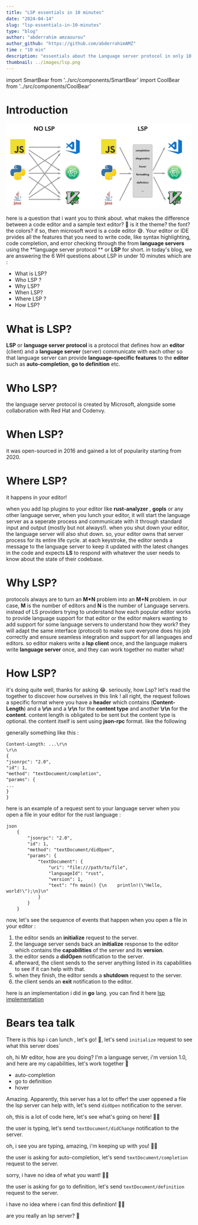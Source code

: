 ```yaml
---
title: "LSP essentials in 10 minutes"
date: "2024-04-14"
slug: "lsp-essentials-in-10-minutes"
type: "blog"
author: "abderrahim amzaourou"
author_github: "https://github.com/abderrahimAMZ"
time : "10 min"
description: "essentials about the Language server protocol in only 10 minutes"
thumbnail: ../images/lsp.png 
---
```


import SmartBear from '../src/components/SmartBear'
import CoolBear from '../src/components/CoolBear'

# Introduction

<p className="mt-4 mb-4"></p>

![LSP image](../images/lsp.png)

<p className="mt-4 mb-4"></p>

here is a question that i want you to think about. what makes the difference between a code editor and a sample text editor? 🤔
is it the theme? the font? the colors? if so, then microsoft word is a code editor 😅. Your editor or IDE prvides all the features that you need to write code, like syntax highlighting, code completion, and error checking through the from **language servers** using the **language server protocol ** or **LSP** for short.
in today's blog, we are answering the 6 WH questions about LSP in under 10 minutes which are :

- What is LSP?
- Who LSP ?
- Why LSP?
- When LSP?
- Where LSP ?
- How LSP?


# What is LSP?

**LSP** or **language server protocol** is a protocol that defines how an **editor** (client) and a **language server** (server) communicate with each other so that language server can provide **language-specific features** to the **editor** such as **auto-completion**, **go to definition** etc.



# Who LSP?

the language server protocol is created by Microsoft, alongside some collaboration with Red Hat and Codenvy.

# When LSP?

it was open-sourced in 2016 and gained a lot of popularity starting from 2020.

# Where LSP?

it happens in your editor!

when you add lsp plugins to your editor like **rust-analyzer** , **gopls** or any other language server, when you lunch your editor, it will start the language server as a seperate process and communicate with it through standard input and output (mostly but not always!).
when you shut down your editor, the language server will also shut down. so, your editor owns that server process for its entire life cycle.
at each keystroke, the editor sends a message to the language server to keep it updated with the latest changes in the code and expects **LS** to respond with whatever the user needs to know about the state of their codebase.

# Why LSP?

protocols always are to turn an **M*N** problem into an **M+N** problem. in our case, **M** is the number of editors and **N** is the number of Language servers.
instead of LS providers trying to understand how each popular editor works to provide language support for that editor or the editor makers wanting to add support for some language servers to understand how they work? they will adapt the same interface (protocol) to make sure everyone does his job correctly and ensure seamless integration and support for all languages and editors.
so editor makers write a **lsp client** once, and the language makers write **language server** once, and they can work together no matter what!


# How LSP?

it's doing quite well, thanks for asking 😂. seriously, how Lsp? let's read the together to discover how ourselves in this link !
all right, the request follows a specific format where you have a **header** which contains (**Content-Length**) and a **\r\n** and a **\r\n** for the **content type** and another **\r\n** for the **content**.
content length is obligated to be sent but the content type is optional. the content itself is sent using **json-rpc** format. like the following 

generally something like this :

```
Content-Length: ...\r\n
\r\n
{
"jsonrpc": "2.0",
"id": 1,
"method": "textDocument/completion",
"params": {
...
}
}

```

here is an example of a request sent to your language server when you open a file in your editor for the rust language :
```
json
    {
        "jsonrpc": "2.0",
        "id": 1,
        "method": "textDocument/didOpen",
        "params": {
            "textDocument": {
                "uri": "file:///path/to/file",
                "languageId": "rust",
                "version": 1,
                "text": "fn main() {\n    println!(\"Hello, world!\");\n}\n"
            }
        }
    }
```

now, let's see the sequence of events that happen when you open a file in your editor :

1. the editor sends an **initialize** request to the server.
2. the language server sends back an **initialize** response to the editor which contains the **capabilities** of the server and its **version**.
3. the editor sends a **didOpen** notification to the server.
4. afterward, the client sends to the server anything listed in its capabilities to see if it can help with that.
5. when they finish, the editor sends a **shutdown** request to the server.
6. the client sends an **exit** notification to the editor.


here is an implementation i did in **go** lang. you can find it here [lsp implementation](https://github.com/abderrahimAMZ/lsp)

# Bears tea talk

<SmartBear props="flex-row-reverse">

There is this lsp i can lunch , let's go! 🚀, let's send `initialize` request to see what this server does`

</SmartBear>

<CoolBear>

oh, hi Mr editor, how are you doing?
I'm a language server, i'm version 1.0, and here are my capabilities, let's work together 🤝
- auto-completion
- go to definition
- hover

</CoolBear>



<SmartBear props="flex-row-reverse">

Amazing. Apparently, this server has a lot to offer! the user oppened a file the lsp server can help with, let's send `didOpen` notification to the server.

</SmartBear>

<CoolBear>

oh, this is a lot of code here, let's see what's going on here! 🕵️‍♂️

</CoolBear>

<SmartBear props="flex-row-reverse">

the user is typing, let's send `textDocument/didChange` notification to the server.

</SmartBear>

<CoolBear>

oh, i see you are typing, amazing, i'm keeping up with you! 🏃‍♂️

</CoolBear>

<SmartBear props="flex-row-reverse">

the user is asking for auto-completion, let's send `textDocument/completion` request to the server.

</SmartBear>

<CoolBear>

sorry, i have no idea of what you want! 🤷‍♂️

</CoolBear>

<SmartBear props="flex-row-reverse">

the user is asking for go to definition, let's send `textDocument/definition` request to the server.

</SmartBear>

<CoolBear>

i have no idea where i can find this definition! 🤷‍♂️

</CoolBear>

<SmartBear props="flex-row-reverse">

are you really an lsp server? 🤔

</SmartBear>







